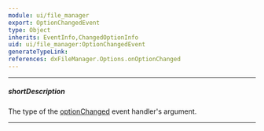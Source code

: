 ```yaml
---
module: ui/file_manager
export: OptionChangedEvent
type: Object
inherits: EventInfo,ChangedOptionInfo
uid: ui/file_manager:OptionChangedEvent
generateTypeLink: 
references: dxFileManager.Options.onOptionChanged
---
```

---
##### shortDescription
The type of the [optionChanged]({basewidgetpath}/Events/#optionChanged) event handler's argument.

---
<!-- Description goes here -->